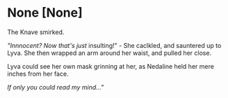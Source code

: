 # None [None]
The Knave smirked.

*"Innnocent? Now that's just* insulting!" - She caclkled, and sauntered up to Lyva. She then wrapped an arm around her waist, and pulled her close. 

Lyva could see her own mask grinning at her, as Nedaline held her mere inches from her face.

*If only you could read my mind..."*
